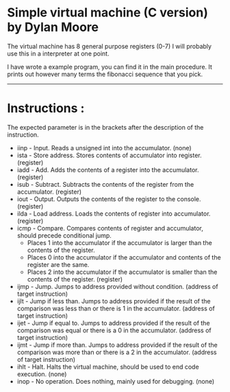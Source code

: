 # Simple virtual machine (C version) by Dylan Moore

The virtual machine has 8 general purpose registers (0-7)
I will probably use this in a interpreter at one point.

I have wrote a example program, you can find it in the main procedure.
It prints out however many terms the fibonacci sequence that you pick.

---

# Instructions :
The expected parameter is in the brackets after the description of the instruction.

* iinp - Input. Reads a unsigned int into the accumulator. (none)
* ista - Store address. Stores contents of accumulator into register. (register)
* iadd - Add. Adds the contents of a register into the accumulator. (register)
* isub - Subtract. Subtracts the contents of the register from the accumulator. (register)
* iout - Output. Outputs the contents of the register to the console. (register)
* ilda - Load address. Loads the contents of register into accumulator. (register)
* icmp - Compare. Compares contents of register and accumulator, should precede conditional jump.
    * Places 1 into the accumulator if the accumulator is larger than the contents of the register.
    * Places 0 into the accumulator if the accumulator and contents of the register are the same.
    * Places 2 into the accumulator if the accumulator is smaller than the contents of the register. (register)
* ijmp - Jump. Jumps to address provided without condition. (address of target instruction)
* ijlt - Jump if less than. Jumps to address provided if the result of the comparison was less than or there is 1 in the accumulator. (address of target instruction)
* ijet - Jump if equal to. Jumps to address provided if the result of the comparison was equal or there is a 0 in the accumulator. (address of target instruction)
* ijmt - Jump if more than. Jumps to address provided if the result of the comparison was more than or there is a 2 in the accumulator. (address of target instruction)
* ihlt - Halt. Halts the virtual machine, should be used to end code execution.	(none)
* inop - No operation. Does nothing, mainly used for debugging.					(none)